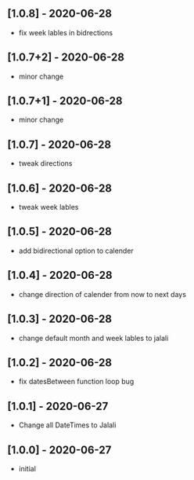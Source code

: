 ## [1.0.8] - 2020-06-28

* fix week lables in bidrections

## [1.0.7+2] - 2020-06-28

* minor change

## [1.0.7+1] - 2020-06-28

* minor change

## [1.0.7] - 2020-06-28

* tweak directions

## [1.0.6] - 2020-06-28

* tweak week lables

## [1.0.5] - 2020-06-28

* add bidirectional option to calender

## [1.0.4] - 2020-06-28

* change direction of calender from now to next days

## [1.0.3] - 2020-06-28

* change default month and week lables to jalali

## [1.0.2] - 2020-06-28

* fix datesBetween function loop bug

## [1.0.1] - 2020-06-27

* Change all DateTimes to Jalali

## [1.0.0] - 2020-06-27

* initial